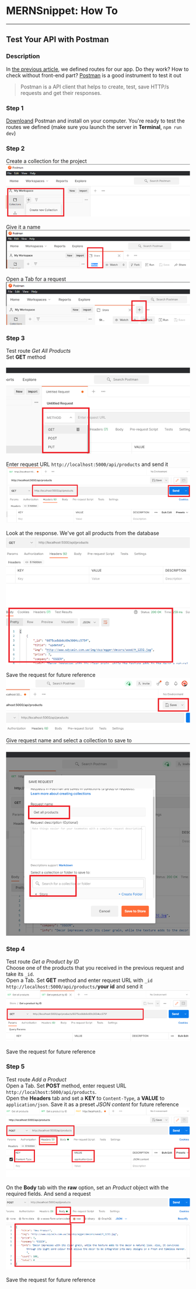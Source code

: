 # MERNSnippet: How To
---
## Test Your API with Postman

### Description
In [the previous article](https://github.com/andrewsinelnikov/ReactSnippet-How-To/tree/main/task20), we defined routes for our app. Do they work? How to check without front-end part? [Postman](https://www.postman.com/) is a good instrument to test it out <br />

> Postman is a API client that helps to create, test, save HTTP/s requests and get their responses.<br />

### Step 1
[Downloand](https://www.postman.com/downloads/) Postman and install on your computer. You're ready to test the routes we defined (make sure you launch the server in **Terminal**, `npm run dev`)<br/>

### Step 2
Create a collection for the project<br/>
  ![1](img/1.png) <br />  
Give it a name <br>
  ![2](img/2.png) <br />  
Open a Tab for a request<br>
  ![3](img/3.png) <br />  

### Step 3
Test route *Get All Products* <br />
Set **GET** method <br>
  ![4](img/4.png) <br />  
Enter request URL `http://localhost:5000/api/products` and send it<br />
  ![5](img/5.png) <br />  
Look at the response. We've got all products from the database <br />
  ![6](img/6.png) <br />  
Save the request for future reference <br />
  ![7](img/7.png) <br />  
Give request name and select a collection to save to <br />
  ![8](img/8.png) <br />  

### Step 4
Test route *Get a Product by ID* <br />
Choose one of the products that you received in the previous request and take its `_id`. <br />
Open a Tab. Set **GET** method and enter request URL with `_id` `http://localhost:5000/api/products/`**your id** and send it<br />
  ![9](img/9.png) <br />  
Save the request for future reference <br />

### Step 5
Test route *Add a Product* <br />
Open a Tab. Set **POST** method, enter request URL `http://localhost:5000/api/products`.<br />
Open the **Headers** tab and set a **KEY** to `Content-Type`, a **VALUE** to `application/json`. Save it as a preset *JSON content* for future reference <br />
  ![10](img/10.png) <br />  
On the **Body** tab with the **raw** option, set an *Product* object with the required fields. And send a request <br />
  ![11](img/11.png) <br />  
Save the request for future reference <br />
